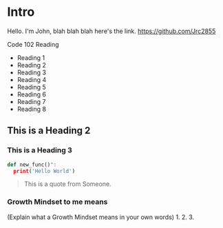 # Intro
Hello. I'm John, blah blah blah here's the link. https://github.com/Jrc2855

Code 102 Reading

- Reading 1
- Reading 2
- Reading 3
- Reading 4
- Reading 5
- Reading 6
- Reading 7
- Reading 8

## This is a Heading 2
### This is a Heading 3

```python
def new_func()":
  print('Hello World')
```
> This is a quote from Someone. 

### Growth Mindset to me means
(Explain what a Growth Mindset means in your own words)
1.
2.
3.




